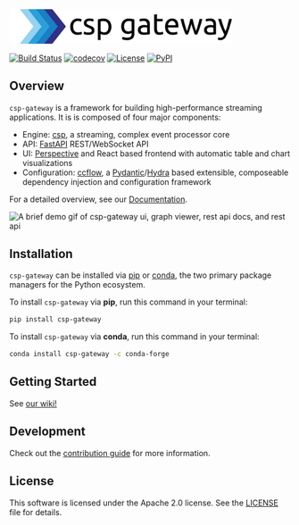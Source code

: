 <a href="https://github.com/point72/csp-gateway">
  <picture>
    <source media="(prefers-color-scheme: dark)" srcset="https://github.com/point72/csp-gateway/raw/main/docs/img/logo-name-dark.png?raw=true">
    <img alt="csp-gateway logo, overlapping blue chevrons facing right" src="https://github.com/point72/csp-gateway/raw/main/docs/img/logo-name.png?raw=true" width="400">
  </picture>
</a>

<br />

[![Build Status](https://github.com/Point72/csp-gateway/actions/workflows/build.yaml/badge.svg?branch=main&event=push)](https://github.com/Point72/csp-gateway/actions/workflows/build.yaml)
[![codecov](https://codecov.io/gh/Point72/csp-gateway/branch/main/graph/badge.svg)](https://codecov.io/gh/Point72/csp-gateway)
[![License](https://img.shields.io/github/license/Point72/csp-gateway)](https://github.com/Point72/csp-gateway)
[![PyPI](https://img.shields.io/pypi/v/csp-gateway.svg)](https://pypi.python.org/pypi/csp-gateway)

## Overview

`csp-gateway` is a framework for building high-performance streaming applications.
It is is composed of four major components:

- Engine: [csp](https://github.com/point72/csp), a streaming, complex event processor core
- API: [FastAPI](https://fastapi.tiangolo.com) REST/WebSocket API
- UI: [Perspective](https://perspective.finos.org) and React based frontend with automatic table and chart visualizations
- Configuration: [ccflow](https://github.com/point72/ccflow), a [Pydantic](https://docs.pydantic.dev/latest/)/[Hydra](https://hydra.cc) based extensible, composeable dependency injection and configuration framework

For a detailed overview, see our [Documentation](https://github.com/Point72/csp-gateway/wiki/Overview).

![A brief demo gif of csp-gateway ui, graph viewer, rest api docs, and rest api](https://raw.githubusercontent.com/point72/csp-gateway/main/docs/img/demo.gif)

## Installation

`csp-gateway` can be installed via [pip](https://pip.pypa.io) or [conda](https://docs.conda.io/en/latest/), the two primary package managers for the Python ecosystem.

To install `csp-gateway` via **pip**, run this command in your terminal:

```bash
pip install csp-gateway
```

To install `csp-gateway` via **conda**, run this command in your terminal:

```bash
conda install csp-gateway -c conda-forge
```

## Getting Started

See [our wiki!](https://github.com/Point72/csp-gateway/wiki)

## Development

Check out the [contribution guide](https://github.com/Point72/csp-gateway/wiki/Contribute) for more information.

## License

This software is licensed under the Apache 2.0 license. See the [LICENSE](https://github.com/Point72/csp-gateway/blob/main/LICENSE) file for details.
